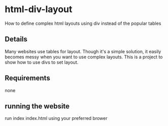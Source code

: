 # html-div-layout
How to define complex html layouts using div instead of the popular tables

## Details
Many websites use tables for layout. Though it's a simple solution, it easily becomes messy when you want to use complex layouts.
This is a project to show how to use divs to set layout.

## Requirements
none

## running the website
run index index.html using your preferred brower
